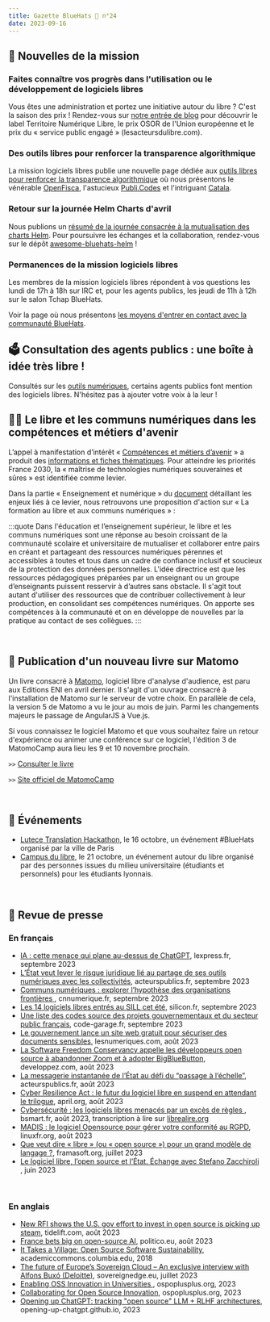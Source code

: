 ```yaml
---
title: Gazette BlueHats 🧢 n°24
date: 2023-09-16
---
```


## 🚀 Nouvelles de la mission
### Faites connaître vos progrès dans l'utilisation ou le développement de logiciels libres

Vous êtes une administration et portez une initiative autour du libre ?  C'est la saison des prix !  Rendez-vous sur [notre entrée de blog](https://code.gouv.fr/fr/blog/faites-reconnaitre-vos-efforts-dutilisation-de-logiciels-libres/) pour découvrir le label Territoire Numérique Libre, le prix OSOR de l'Union européenne et le prix du « service public engagé » (lesacteursdulibre.com).

### Des outils libres pour renforcer la transparence algorithmique

La mission logiciels libres publie une nouvelle page dédiée aux [outils libres pour renforcer la transparence algorithmique](https://code.gouv.fr/fr/explicabilite/) où nous présentons le vénérable [OpenFisca](https://openfisca.org/en/), l'astucieux [Publi.Codes](https://publi.codes/) et l'intriguant [Catala](https://catala-lang.org/).

### Retour sur la journée Helm Charts d'avril

Nous publions un [résumé de la journée consacrée à la mutualisation des
charts Helm](https://code.gouv.fr/fr/bluehats/retour-sur-la-journee-helm-charts-avril-2023/).  Pour poursuivre les échanges et la collaboration, rendez-vous sur le dépôt [awesome-bluehats-helm](https://github.com/codegouvfr/awesome-bluehats-helm) !

### Permanences de la mission logiciels libres

Les membres de la mission logiciels libres répondent à vos questions les lundi de 17h à 18h sur IRC et, pour les agents publics, les jeudi de 11h à 12h sur le salon Tchap BlueHats.

Voir la page où nous présentons [les moyens d'entrer en contact avec la communauté BlueHats](https://code.gouv.fr/fr/contact/espaces-communication-bluehats/).

## 🗳️ Consultation des agents publics : une boîte à idée très libre !

Consultés sur les [outils numériques](https://www.fonction-publique-plus.gouv.fr/participation/boite-a-idees/liste/thematiques/outils-numeriques), certains agents publics font mention des logiciels libres.  N'hésitez pas à ajouter votre voix à la leur !

## ✍🏾 Le libre et les communs numériques dans les compétences et métiers d'avenir

L’appel à manifestation d’intérêt « [Compétences et métiers d’avenir](https://www.gouvernement.fr/competences-et-metiers-d-avenir) » a produit des [informations et fiches thématiques](https://www.gouvernement.fr/cma-informations-et-fiches-thematiques).  Pour atteindre les priorités France 2030, la « maîtrise de technologies numériques souveraines et sûres » est identifiée comme levier.

Dans la partie « Enseignement et numérique » du [document](https://www.gouvernement.fr/sites/default/files/contenu/piece-jointe/2023/07/levier_maitriser_les_technologies_numeriques_ok_ov_ajout_ensnum_verdissement_ok.pdf) détaillant les enjeux liés à ce levier, nous retrouvons une proposition d'action sur « La formation au libre et aux communs numériques » :

:::quote
Dans l'éducation et l’enseignement supérieur, le libre et les communs numériques sont une réponse au besoin croissant de la communauté scolaire et universitaire de mutualiser et collaborer entre pairs en créant et partageant des ressources numériques pérennes et accessibles à toutes et tous dans un cadre de confiance inclusif et soucieux de la protection des données personnelles. L'idée directrice est que les ressources pédagogiques préparées par un enseignant ou un groupe d’enseignants puissent resservir à d’autres sans obstacle. Il s'agit tout autant d'utiliser des ressources que de contribuer collectivement à leur production, en consolidant ses compétences numériques. On apporte ses compétences à la communauté et on en développe de nouvelles par la pratique au contact de ses collègues.
:::

<br/>

## 📖 Publication d'un nouveau livre sur Matomo

Un livre consacré à [Matomo](https://code.gouv.fr/sill/detail?name=Matomo), logiciel libre d'analyse d'audience, est paru aux Editions ENI en avril dernier. Il s'agit d'un ouvrage consacré à l'installation de Matomo sur le serveur de votre choix. En parallèle de cela, la version 5 de Matomo a vu le jour au mois de juin. Parmi les changements majeurs le passage de AngularJS à Vue.js.

Si vous connaissez le logiciel Matomo et que vous souhaitez faire un retour d'expérience ou animer une conférence sur ce logiciel, l'édition 3 de MatomoCamp aura lieu les 9 et 10 novembre prochain.

`>>` [Consulter le livre](https://www.editions-eni.fr/livre/matomo-l-outil-de-web-analytics-libre-et-ethique-9782409039607)

`>>` [Site officiel de MatomoCamp](https://matomocamp.org)

<br/>

## 📅 Événements

- [Lutece Translation Hackathon](https://lutece.paris.fr/en/jsp/site/Portal.jsp?page=blog&id=66&portlet_id=17), le 16 octobre, un événement #BlueHats organisé par la ville de Paris
- [Campus du libre](https://www.campus-du-libre.org), le 21 octobre, un événement autour du libre organisé par des personnes issues du milieu universitaire (étudiants et personnels) pour les étudiants lyonnais.

<br/>

## 📰 Revue de presse

### En français

- [IA : cette menace qui plane au-dessus de ChatGPT](https://www.lexpress.fr/economie/high-tech/ia-cette-menace-qui-plane-au-dessus-de-chatgpt-UYK3OWCEC5DFTHBM63TZWK3VCE/), lexpress.fr, septembre 2023
- [L’État veut lever le risque juridique lié au partage de ses outils numériques avec les collectivités](https://acteurspublics.fr/articles/letat-veut-lever-le-risque-juridique-lie-au-partage-de-ses-outils-numeriques-avec-les-collectivites), acteurspublics.fr, septembre 2023
- [Communs numériques : explorer l’hypothèse des organisations frontières ](https://cnnumerique.fr/paroles-de/communs-numeriques-explorer-lhypothese-des-organisations-frontieres), cnnumerique.fr, septembre 2023
- [Les 14 logiciels libres entrés au SILL cet été](https://www.silicon.fr/logiciels-libres-sill-ete-2023-470983.html), silicon.fr, septembre 2023
- [Une liste des codes source des projets gouvernementaux et du secteur public français](https://code-garage.fr/blog/codes-source-des-projets-gouvernementaux-et-du-secteur-public-francais/), code-garage.fr, septembre 2023
- [Le gouvernement lance un site web gratuit pour sécuriser des documents sensibles](https://www.lesnumeriques.com/appli-logiciel/le-gouvernement-lance-un-site-web-gratuit-pour-securiser-des-documents-sensibles-n212259.html), lesnumeriques.com, août 2023
- [La Software Freedom Conservancy appelle les développeurs open source à abandonner Zoom et à adopter BigBlueButton](https://open-source.developpez.com/actu/347422/La-Software-Freedom-Conservancy-appelle-les-developpeurs-open-source-a-abandonner-Zoom-et-a-adopter-BigBlueButton-suite-a-un-changement-vivement-critique-dans-ses-conditions-d-utilisation/), developpez.com, août 2023
- [La messagerie instantanée de l’État au défi du “passage à l’échelle”](https://acteurspublics.fr/articles/la-messagerie-instantanee-de-letat-au-defi-du-passage-a-lechelle), acteurspublics.fr, août 2023
- [Cyber Resilience Act : le futur du logiciel libre en suspend en attendant le trilogue](https://www.april.org/cyber-resilience-act-le-futur-du-logiciel-libre-en-suspend-en-attendant-le-trilogue), april.org, août 2023
- [Cybersécurité : les logiciels libres menacés par un excès de règles ](https://www.bsmart.fr/video/21153-smart-tech-partie-29-aout-2023), bsmart.fr, août 2023, transcription à lire sur [librealire.org](https://www.librealire.org/cybersecurite-les-logiciels-libres-menaces-par-un-exces-de-regles-smart-tech)
- [MADIS : le logiciel Opensource pour gérer votre conformité au RGPD](https://linuxfr.org/news/madis-le-logiciel-opensource-pour-gerer-votre-conformite-au-rgpd), linuxfr.org, août 2023
- [Que veut dire « libre » (ou « open source ») pour un grand modèle de langage ?](https://framablog.org/2023/07/31/que-veut-dire-libre-ou-open-source-pour-un-grand-modele-de-langage/), framasoft.org, juillet 2023
- [Le logiciel libre, l’open source et l’État. Échange avec Stefano Zacchiroli ](https://cnnumerique.fr/paroles-de/le-logiciel-libre-lopen-source-et-letat-echange-avec-stefano-zacchiroli), juin 2023

<br/>

### En anglais

- [New RFI shows the U.S. gov effort to invest in open source is picking up steam](https://blog.tidelift.com/new-rfi-shows-the-us-gov-effort-to-invest-in-open-source-is-picking-up-steam), tidelift.com, août 2023
- [France bets big on open-source AI](https://www.politico.eu/article/open-source-artificial-intelligence-france-bets-big/), politico.eu, août 2023
- [It Takes a Village: Open Source Software Sustainability](https://academiccommons.columbia.edu/doi/10.7916/D89G70BS), academiccommons.columbia.edu, 2018
- [The future of Europe’s Sovereign Cloud – An exclusive interview with Alfons Buxó (Deloitte)](https://sovereignedge.eu/blog/the-future-of-europes-sovereign-cloud-an-exclusive-interview-with-alfons-buxo-deloitte/), sovereignedge.eu, juillet 2023
- [Enabling OSS Innovation in Universities ](https://ospoplusplus.org/resource/enabling-oss-innovation-in-universities/), ospoplusplus.org, 2023
- [Collaborating for Open Source Innovation](https://ospoplusplus.org/resource/collaboration-for-open-source-innovation/), ospoplusplus.org, 2023
- [Opening up ChatGPT: tracking "open source" LLM + RLHF architectures](https://opening-up-chatgpt.github.io/), opening-up-chatgpt.github.io, 2023

